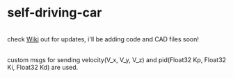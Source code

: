 # self-driving-car
<br /> check [Wiki](https://github.com/himadrir/self-driving-car/wiki) out for updates, i'll be adding code and CAD files soon!

<br />
custom msgs for sending velocity(V_x, V_y, V_z) and pid(Float32 Kp, Float32 Ki, Float32 Kd) are used.
